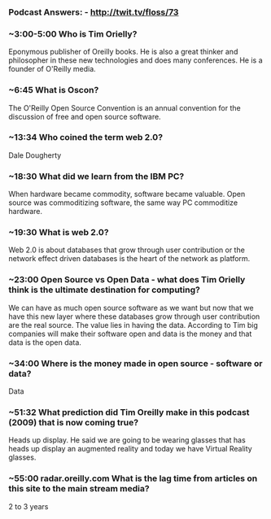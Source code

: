 ### Podcast Answers: - http://twit.tv/floss/73


### ~3:00-5:00 Who is Tim Orielly? 
Eponymous publisher of Oreilly books. He is also a great thinker and philosopher in these new technologies and does many conferences. He is a founder of O'Reilly media.

### ~6:45 What is Oscon? 
The O'Reilly Open Source Convention is an annual convention for the discussion of free and open source software.

### ~13:34 Who coined the term web 2.0? 
Dale Dougherty

### ~18:30 What did we learn from the IBM PC? 
When hardware became commodity, software became valuable. Open source was commoditizing software, the same way PC commoditize hardware.

### ~19:30 What is web 2.0? 
Web 2.0 is about databases that grow through user contribution or the network effect driven databases is the heart of the network as platform.

### ~23:00 Open Source vs Open Data - what does Tim Orielly think is the ultimate destination for computing?
We can have as much open source software as we want but now that we have this new layer where these databases grow through user contribution are the real source. The value lies in having the data. According to Tim big companies will make their software open and data is the money and that data is the open data.

### ~34:00 Where is the money made in open source - software or data? 
Data

### ~51:32 What prediction did Tim Oreilly make in this podcast (2009) that is now coming true? 
Heads up display. He said we are going to be wearing glasses that has heads up display an augmented reality and today we have Virtual Reality glasses.

### ~55:00 radar.oreilly.com What is the lag time from articles on this site to the main stream media? 
2 to 3 years
